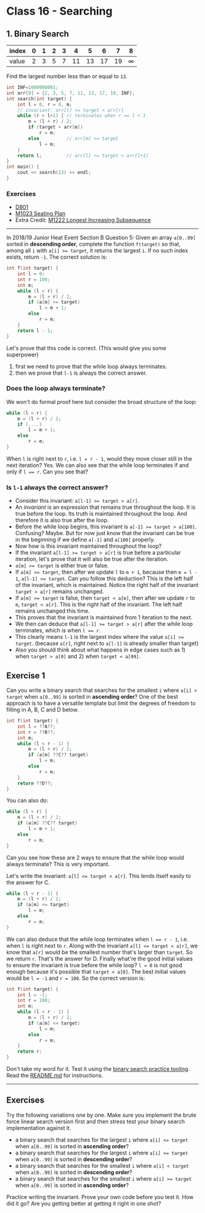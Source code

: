 # Class 16 - Searching
## 1. Binary Search
|index|0|1|2|3|4|5|6|7|8
|-|-|-|-|-|-|-|-|-|-|
|value|2|3|5|7|11|13|17|19|∞

Find the largest number less than or equal to `13`.
```cpp
int INF=1000000001;
int arr[9] = {2, 3, 5, 7, 11, 13, 17, 19, INF};
int search(int target) {
    int l = 0, r = 8, m;
    // invariant: arr[l] <= target < arr[r]
    while (r > l+1) { // terminates when r == l + 1
        m = (l + r) / 2;
        if (target < arr[m])
            r = m;
        else          // arr[m] <= target
            l = m;
    }
    return l;         // arr[l] <= target < arr[l+1]
}
int main() {
    cout << search(13) << endl;
}
```
### Exercises
- [D801](https://judge.hkoi.org/task/D801)
- [M1023 Seating Plan](https://judge.hkoi.org/task/M1023)
- Extra Credit: [M1222 Longest Increasing Subsequence](https://judge.hkoi.org/task/M1222)

--- 

In 2018/19 Junior Heat Event Section B Question 5:
Given an array `a[0..99]` sorted in **descending order**, complete the function `f(target)` so that, among all `i` with `a[i] >= target`, it returns the largest `i`. If no such index exists, return `-1`.
The correct solution is:
```c++
int f(int target) {
    int l = 0;
    int r = 100;
    int m;
    while (l < r) {
        m = (l + r) / 2;
        if (a[m] >= target)
            l = m + 1;
        else
            r = m;
    }
    return l - 1;
}
```
Let\'s prove that this code is correct. (This would give you some superpower)
1. first we need to prove that the while loop always terminates.
2. then we prove that `l-1` is always the correct answer.

### Does the loop always terminate?
We won't do formal proof here but consider the broad structure of the loop:
```c++
while (l < r) {
	m = (l + r) / 2;
	if (....)
		l = m + 1;
	else
		r = m;
}
```
When `l` is right next to `r`, i.e. `l = r - 1`, would they move closer still in the next iteration? Yes. 
We can also see that the while loop terminates if and only if `l == r`. Can you see that?

### Is `l-1` always the correct answer?
- Consider this invariant: `a[l-1] >= target > a[r]`.
- An *invariant* is an expression that remains true throughout the loop. It is true before the loop. Its truth is maintained throughout the loop. And therefore it is also true after the loop.
- Before the while loop begins, this invariant is `a[-1] >= target > a[100]`. Confusing? Maybe. But for now just know that the invariant can be true in the beginning if we define `a[-1]` and `a[100]` properly.
- Now how is this invariant maintained throughout the loop?
- If the invariant `a[l-1] >= target > a[r]` is true before a particular iteration, let's prove that it will also be true after the iteration.
- `a[m] >= target` is either true or false.
- If `a[m] >= target`, then after we update `l` to `m + 1`, because then `m = l - 1`, `a[l-1] >= target`. Can you follow this deduction? This is the left half of the invariant, which is maintained. Notice the right half of the invariant `target > a[r]` remains unchanged.
- If `a[m] >= target` is false, then `target < a[m]`, then after we update `r` to `m`, `target < a[r]`. This is the right half of the invariant. The left half remains unchanged this time. 
- This proves that the invariant is maintained from 1 iteration to the next.
- We then can deduce that `a[l-1] >= target > a[r]` after the while loop terminates, which is when `l == r`.
- This clearly means `l-1` is the largest index where the value `a[i] >= target`. (because `a[r]`, right next to `a[l-1]` is already smaller than target)
- Also you should think about what happens in edge cases such as 1) when `target > a[0]` and 2) when `target < a[99]`.

## Exercise 1
Can you write a binary search that searches for the smallest `i` where `a[i] > target` when `a[0..99]` is sorted in **ascending order**?
One of the best approach is to have a versatile template but limit the degrees of freedom to filling in A, B, C and D below.
```c++
int f(int target) {
    int l = ??A??;
    int r = ??B??;
    int m;
    while (l < r - 1) {
        m = (l + r) / 2;
        if (a[m] ??C?? target)
            l = m;
        else
            r = m;
    }
    return ??D??;
}
```
You can also do:
```c++
while (l < r) {
    m = (l + r) / 2;
    if (a[m] ??C?? target)
        l = m + 1;
    else
        r = m;
}
```
Can you see how these are 2 ways to ensure that the while loop would always terminate? This is very important.

Let's write the invariant: `a[l] <= target < a[r]`. This lends itself easily to the answer for C.
```c++
while (l < r - 1) {
    m = (l + r) / 2;
    if (a[m] <= target)
        l = m;
    else
        r = m;
}
```
We can also deduce that the while loop terminates when `l == r - 1`, i.e. when `l` is right next to `r`. Along with the invariant `a[l] <= target < a[r]`, we know that `a[r]` would be the smallest number that's larger than `target`.
So we return `r`. That's the answer for D.
Finally what're the good initial values to ensure the invariant is true before the while loop? `l = 0` is not good enough because it's possible that `target < a[0]`.
The best initial values would be `l = -1` and `r = 100`.
So the correct version is:
```c++
int f(int target) {
    int l = -1;
    int r = 100;
    int m;
    while (l < r - 1) {
        m = (l + r) / 2;
        if (a[m] <= target)
            l = m;
        else
            r = m;
    }
    return r;
}
```

Don't take my word for it. Test it using the [binary search practice tooling](https://github.com/miyagi-sensei/binsearch). Read the [README.md](https://github.com/miyagi-sensei/binsearch/blob/main/README.md) for instructions.

---

## Exercises
Try the following variations one by one. Make sure you implement the brute force linear search version first and then stress test your binary search implementation against it.
- a binary search that searches for the largest `i` where `a[i] <= target` when `a[0..99]` is sorted in **ascending order**?
- a binary search that searches for the largest `i` where `a[i] >= target` when `a[0..99]` is sorted in **descending order**?
- a binary search that searches for the smallest `i` where `a[i] < target` when `a[0..99]` is sorted in **descending order**?
- a binary search that searches for the smallest `i` where `a[i] >= target` when `a[0..99]` is sorted in **ascending order**?

Practice writing the invariant. Prove your own code before you test it. How did it go? Are you getting better at getting it right in one shot?
```
